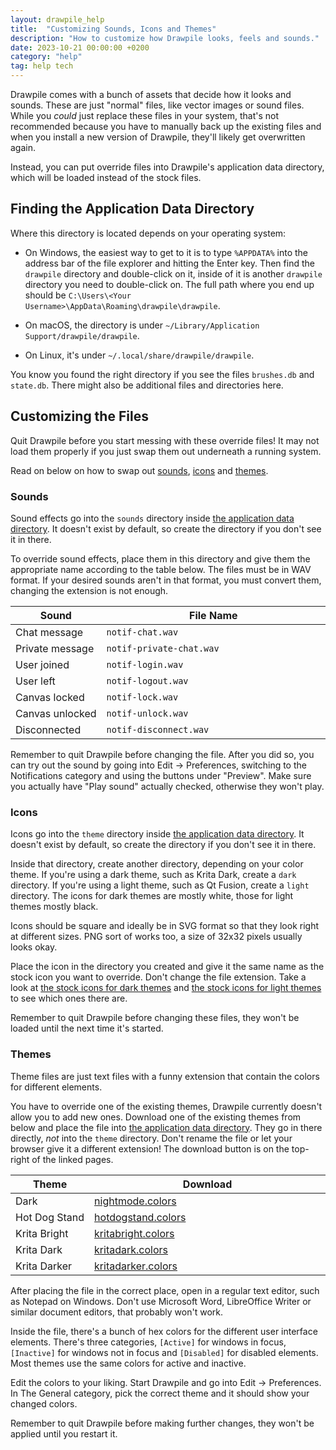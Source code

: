 ```yaml
---
layout: drawpile_help
title:  "Customizing Sounds, Icons and Themes"
description: "How to customize how Drawpile looks, feels and sounds."
date: 2023-10-21 00:00:00 +0200
category: "help"
tag: help tech
---
```


Drawpile comes with a bunch of assets that decide how it looks and sounds. These are just "normal" files, like vector images or sound files. While you *could* just replace these files in your system, that's not recommended because you have to manually back up the existing files and when you install a new version of Drawpile, they'll likely get overwritten again.

Instead, you can put override files into Drawpile's application data directory, which will be loaded instead of the stock files.

## Finding the Application Data Directory

Where this directory is located depends on your operating system:

* On Windows, the easiest way to get to it is to type `%APPDATA%` into the address bar of the file explorer and hitting the Enter key. Then find the `drawpile` directory and double-click on it, inside of it is another `drawpile` directory you need to double-click on. The full path where you end up should be `C:\Users\<Your Username>\AppData\Roaming\drawpile\drawpile`.

* On macOS, the directory is under `~/Library/Application Support/drawpile/drawpile`.

* On Linux, it's under `~/.local/share/drawpile/drawpile`.

You know you found the right directory if you see the files `brushes.db` and `state.db`. There might also be additional files and directories here.

## Customizing the Files

Quit Drawpile before you start messing with these override files! It may not load them properly if you just swap them out underneath a running system.

Read on below on how to swap out [sounds](#sounds), [icons](#icons) and [themes](#themes).

### Sounds

Sound effects go into the `sounds` directory inside [the application data directory](#finding-the-application-data-directory). It doesn't exist by default, so create the directory if you don't see it in there.

To override sound effects, place them in this directory and give them the appropriate name according to the table below. The files must be in WAV format. If your desired sounds aren't in that format, you must convert them, changing the extension is not enough.

<table class="table is-bordered">
    <thead>
        <tr>
            <th>Sound</th>
            <th style="width:100%;">File Name</th>
        </tr>
    </thead>
        <tbody>
        <tr>
            <td>Chat&nbsp;message</td>
            <td style="width:100%;"><code>notif-chat.wav</code></td>
        </tr>
        <tr>
            <td>Private&nbsp;message</td>
            <td style="width:100%;"><code>notif-private-chat.wav</code></td>
        </tr>
        <tr>
            <td>User&nbsp;joined</td>
            <td style="width:100%;"><code>notif-login.wav</code></td>
        </tr>
        <tr>
            <td>User&nbsp;left</td>
            <td style="width:100%;"><code>notif-logout.wav</code></td>
        </tr>
        <tr>
            <td>Canvas&nbsp;locked</td>
            <td style="width:100%;"><code>notif-lock.wav</code></td>
        </tr>
        <tr>
            <td>Canvas&nbsp;unlocked</td>
            <td style="width:100%;"><code>notif-unlock.wav</code></td>
        </tr>
        <tr>
            <td>Disconnected</td>
            <td style="width:100%;"><code>notif-disconnect.wav</code></td>
        </tr>
    </tbody>
</table>

Remember to quit Drawpile before changing the file. After you did so, you can try out the sound by going into Edit → Preferences, switching to the Notifications category and using the buttons under "Preview". Make sure you actually have "Play sound" actually checked, otherwise they won't play.

### Icons

Icons go into the `theme` directory inside [the application data directory](#finding-the-application-data-directory). It doesn't exist by default, so create the directory if you don't see it in there.

Inside that directory, create another directory, depending on your color theme. If you're using a dark theme, such as Krita Dark, create a `dark` directory. If you're using a light theme, such as Qt Fusion, create a `light` directory. The icons for dark themes are mostly white, those for light themes mostly black.

Icons should be square and ideally be in SVG format so that they look right at different sizes. PNG sort of works too, a size of 32x32 pixels usually looks okay.

Place the icon in the directory you created and give it the same name as the stock icon you want to override. Don't change the file extension. Take a look at [the stock icons for dark themes](https://github.com/drawpile/Drawpile/tree/main/src/desktop/assets/theme/dark) and [the stock icons for light themes](https://github.com/drawpile/Drawpile/tree/main/src/desktop/assets/theme/light) to see which ones there are.

Remember to quit Drawpile before changing these files, they won't be loaded until the next time it's started.

### Themes

Theme files are just text files with a funny extension that contain the colors for different elements.

You have to override one of the existing themes, Drawpile currently doesn't allow you to add new ones. Download one of the existing themes from below and place the file into [the application data directory](#finding-the-application-data-directory). They go in there directly, *not* into the `theme` directory. Don't rename the file or let your browser give it a different extension! The download button is on the top-right of the linked pages.

<table class="table is-bordered">
    <thead>
        <tr>
            <th>Theme</th>
            <th style="width:100%;">Download</th>
        </tr>
    </thead>
        <tbody>
        <tr>
            <td>Dark</td>
            <td style="width:100%;"><a href="https://github.com/drawpile/Drawpile/blob/main/src/desktop/assets/nightmode.colors">nightmode.colors</a></td>
        </tr>
        <tr>
            <td>Hot&nbsp;Dog&nbsp;Stand</td>
            <td style="width:100%;"><a href="https://github.com/drawpile/Drawpile/blob/main/src/desktop/assets/hotdogstand.colors">hotdogstand.colors</a></td>
        </tr>
        <tr>
            <td>Krita&nbsp;Bright</td>
            <td style="width:100%;"><a href="https://github.com/drawpile/Drawpile/blob/main/src/desktop/assets/kritabright.colors">kritabright.colors</a></td>
        </tr>
        <tr>
            <td>Krita&nbsp;Dark</td>
            <td style="width:100%;"><a href="https://github.com/drawpile/Drawpile/blob/main/src/desktop/assets/kritadark.colors">kritadark.colors</a></td>
        </tr>
        <tr>
            <td>Krita&nbsp;Darker</td>
            <td style="width:100%;"><a href="https://github.com/drawpile/Drawpile/blob/main/src/desktop/assets/kritadarker.colors">kritadarker.colors</a></td>
        </tr>
    </tbody>
</table>

After placing the file in the correct place, open in a regular text editor, such as Notepad on Windows. Don't use Microsoft Word, LibreOffice Writer or similar document editors, that probably won't work.

Inside the file, there's a bunch of hex colors for the different user interface elements. There's three categories, `[Active]` for windows in focus, `[Inactive]` for windows not in focus and `[Disabled]` for disabled elements. Most themes use the same colors for active and inactive.

Edit the colors to your liking. Start Drawpile and go into Edit → Preferences. In The General category, pick the correct theme and it should show your changed colors.

Remember to quit Drawpile before making further changes, they won't be applied until you restart it.
